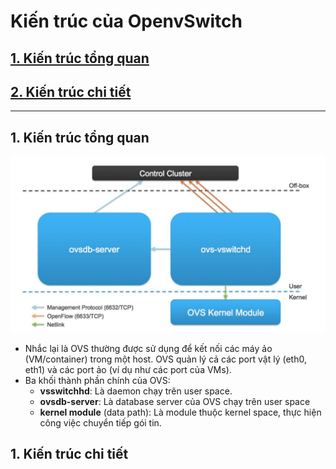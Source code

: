 # Kiến trúc của OpenvSwitch

## [1. Kiến trúc tổng quan](#general)
## [2. Kiến trúc chi tiết](#detail)
---
## <a name="general"></a> 1. Kiến trúc tổng quan
![](images/2-OVS-Architecture/ovs_arch.jpg)
- Nhắc lại là OVS thường được sử dụng để kết nối các máy ảo (VM/container) trong một host. OVS quản lý cả các port vật lý (eth0, eth1) và các port ảo (ví dụ như các port của VMs).
- Ba khối thành phần chính của OVS:
	- __vsswitchhd__: Là daemon chạy trên user space.
	- __ovsdb-server__: Là database server của OVS chạy trên user space
	- __kernel module__ (data path): Là module thuộc kernel space, thực hiện công việc chuyển tiếp gói tin.		

## <a name="detail"></a> 1. Kiến trúc chi tiết
